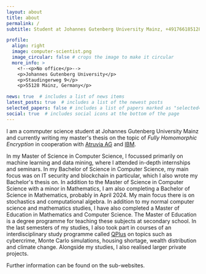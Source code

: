 ```yaml
---
layout: about
title: about
permalink: /
subtitle: Student at Johannes Gutenberg University Mainz, +4917661851281, fepaul7@gmx.de

profile:
  align: right
  image: computer-scientist.png
  image_circular: false # crops the image to make it circular
  more_info: >
    <!--<p>No office</p>-->
    <p>Johannes Gutenberg University</p>
    <p>Staudingerweg 9</p>
    <p>55128 Mainz, Germany</p>

news: true  # includes a list of news items
latest_posts: true  # includes a list of the newest posts
selected_papers: false # includes a list of papers marked as "selected={true}"
social: true  # includes social icons at the bottom of the page
---
```



I am a commputer science student at Johannes Gutenberg University Mainz and currently writing my master's thesis on the topic of *Fully Homomorphic Encryption* in cooperation with [Atruvia AG](https://atruvia.de/) and [IBM](https://www.ibm.com/). 

In my Master of Science in Computer Science, I focussed primarily on machine learning and data mining, where I attended in-depth internships and seminars.
In my Bachelor of Science in Computer Science, my main focus was on IT security and blockchain in particular, which I also wrote my Bachelor's thesis on.
In addition to the Master of Science in Computer Science with a minor in Mathematics, I am also completing a Bachelor of Science in Mathematics, probably in April 2024. My main focus there is on stochastics and computational algebra.
In addition to my normal computer science and mathematics studies, I have also completed a Master of Education in Mathematics and Computer Science. The Master of Education is a degree programme for teaching these subjects at secondary school. 
In the last semesters of my studies, I also took part in courses of an interdisciplinary study programme called [QPlus](https://www.studienprogrammqplus.uni-mainz.de/) on topics such as cybercrime, Monte Carlo simulations, housing shortage, wealth distribution and climate change.
Alongside my studies, I also realised larger private projects. 

Further information can be found on the sub-websites.

<!---
#   I work as a Post-Doc in the Data Mining group at Johannes Gutenberg-Universität Mainz, under the guidance of #[Prof. Stefan Kramer](https://www.datamining.informatik.uni-mainz.de/stefan-kramer/). I am a Principal #Investigator for the TOP-ML project, which deals with understanding the trade-offs between properties of #machine learning algorithms beyond performance. Before that, I was a PhD. student in the Machine Learning #Group at University of Torino, my hometown. [Prof. Roberto Esposito](http://informatica.unito.it/do/#docenti.pl/Alias?roberto.esposito#tab-profilo) was my advisor for three years.

#My research interests are centered around deep neural networks - I mostly research algorithms to constrain and #understand them better. I have published papers about algorithmic fairness, interpretability and connections #between them. I care deeply about making sure that AI applications can be beneficial to everyone - or at least #not harm anybody.

#If you are an undergrad and are interested in working on deep learning, interpretability and fairness please #check out the [projects]({{site.baseurl}}/projects) page. 


#Write your biography here. Tell the world about yourself. Link to your favorite [subreddit](http://#reddit.com). You can put a picture in, too. The code is already in, just name your picture `prof_pic.jpg` and #put it in the `img/` folder.

#Put your address / P.O. box / other info right below your picture. You can also disable any of these elements #by editing `profile` property of the YAML header of your `_pages/about.md`. Edit `_bibliography/papers.bib` #and Jekyll will render your [publications page](/al-folio/publications/) automatically.

#Link to your social media connections, too. This theme is set up to use [Font Awesome icons](http://#fortawesome.github.io/Font-Awesome/) and [Academicons](https://jpswalsh.github.io/academicons/), like the ones #below. Add your Facebook, Twitter, LinkedIn, Google Scholar, or just disable all of them.
-->
